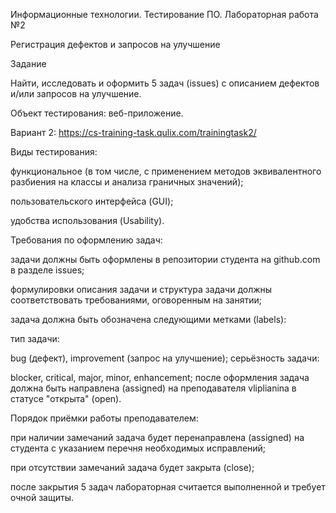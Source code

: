 Информационные технологии. Тестирование ПО. Лабораторная работа №2

Регистрация дефектов и запросов на улучшение

Задание

Найти, исследовать и оформить 5 задач (issues) с описанием дефектов и/или запросов на улучшение.

Объект тестирования: веб-приложение. 

Вариант 2: https://cs-training-task.qulix.com/trainingtask2/


Виды тестирования:

функциональное (в том числе, с применением методов эквивалентного разбиения на классы и анализа граничных значений);

пользовательского интерфейса (GUI);

удобства использования (Usability).

Требования по оформлению задач:

задачи должны быть оформлены в репозитории студента на github.com в разделе issues;

формулировки описания задачи и структура задачи должны соответствовать требованиями, оговоренным на занятии;

задача должна быть обозначена следующими метками (labels):

тип задачи:

bug (дефект),
improvement (запрос на улучшение);
серьёзность задачи:

blocker,
critical,
major,
minor,
enhancement;
после оформления задача должна быть направлена (assigned) на преподавателя vliplianina в статусе "открыта" (open).

Порядок приёмки работы преподавателем:

при наличии замечаний задача будет перенаправлена (assigned) на студента с указанием перечня необходимых исправлений;

при отсутствии замечаний задача будет закрыта (close);

после закрытия 5 задач лабораторная считается выполненной и требует очной защиты.
